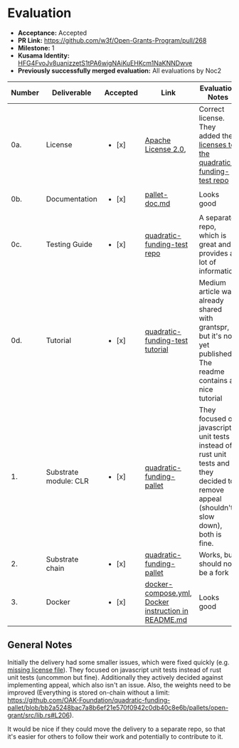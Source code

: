 # Evaluation

* **Acceptance:** Accepted
* **PR Link:** https://github.com/w3f/Open-Grants-Program/pull/268
* **Milestone:** 1
* **Kusama Identity:** [HFG4FvoJv8uanizzetS1tPA6wigNAiKuEHKcm1NaKNNDwve](https://polkascan.io/pre/kusama/account/HFG4FvoJv8uanizzetS1tPA6wigNAiKuEHKcm1NaKNNDwve)
* **Previously successfully merged evaluation:** All evaluations by Noc2

| Number | Deliverable | Accepted | Link | Evaluation Notes |
| ------------- | ------------- | ------------- | ------------- |------------- |
| 0a. | License | <ul><li>[x] </li></ul> | [Apache License 2.0](https://github.com/OAK-Foundation/quadratic-funding-pallet/blob/master/LICENSE),  | Correct license. They added the [licenses to the quadratic-funding-test repo](https://github.com/OAK-Foundation/quadratic-funding-test/blob/main/LICENSE) |
| 0b. | Documentation | <ul><li>[x] </li></ul> | [pallet-doc.md](https://github.com/OAK-Foundation/quadratic-funding-pallet/blob/master/doc/pallet-doc.md) | Looks good |
| 0c. | Testing Guide | <ul><li>[x] </li></ul> | [quadratic-funding-test repo](https://github.com/OAK-Foundation/quadratic-funding-test) | A separate repo, which is great and provides a lot of information |
| 0d. | Tutorial | <ul><li>[x] </li></ul> | [quadratic-funding-test tutorial](https://github.com/OAK-Foundation/quadratic-funding-test/blob/main/README.md) | Medium article was already shared with grantspr, but it's not yet published. The readme contains a nice tutorial  |
| 1. | Substrate module: CLR | <ul><li>[x] </li></ul> | [quadratic-funding-pallet](https://github.com/OAK-Foundation/quadratic-funding-pallet) | They focused on javascript unit tests instead of rust unit tests and they decided to remove appeal (shouldn't slow down), both is fine.  |
| 2. | Substrate chain | <ul><li>[x] </li></ul> | [quadratic-funding-pallet](https://github.com/OAK-Foundation/quadratic-funding-pallet) | Works, but should not be a fork |
| 3. | Docker | <ul><li>[x] </li></ul> | [docker-compose.yml](https://github.com/OAK-Foundation/quadratic-funding-pallet/blob/master/docker-compose.yml), [Docker instruction in README.md](https://github.com/OAK-Foundation/quadratic-funding-pallet#2-run-in-docker) | Looks good  |

## General Notes

Initially the delivery had some smaller issues, which were fixed quickly (e.g. [missing license file](https://github.com/OAK-Foundation/quadratic-funding-test/blob/main/LICENSE)). They focused on javascript unit tests instead of rust unit tests (uncommon but fine). Additionally they actively decided against implementing appeal, which also isn't an issue. Also, the weights need to be improved (Everything is stored on-chain without a limit: https://github.com/OAK-Foundation/quadratic-funding-pallet/blob/bb2a5248bac7a8b6ef21e570f0942c0db40c8e6b/pallets/open-grant/src/lib.rs#L206). 

It would be nice if they could move the delivery to a separate repo, so that it's easier for others to follow their work and potentially to contribute to it. 